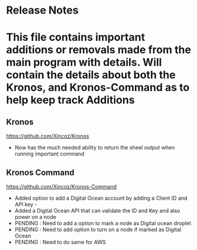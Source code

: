 Release Notes
=============
This file contains important additions or removals made from the main program with details.
Will contain the details about both the Kronos, and Kronos-Command as to help keep track
Additions
=========

Kronos
------
<https://github.com/Xincoz/Kronos>
* Now has the much needed ability to return the sheel output when running important command

Kronos Command
---------------
<https://github.com/Xincoz/Kronos-Command>
* Added option to add a Digital Ocean account by adding a Client ID and API key - 
* Added a Digital Ocean API that can validate the ID and Key and also power on a node 
* PENDING : Need to add a option to mark a node as Digital ocean droplet
* PENDING : Need to add option to turn on a node if marked as Digital Ocean
* PENDING : Need to do same for AWS
